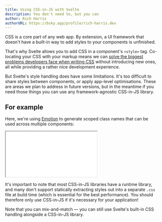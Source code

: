 ```yaml
---
title: Using CSS-in-JS with Svelte
description: You don't need to, but you can
author: Rich Harris
authorURL: https://bsky.app/profile/rich-harris.dev
---
```


CSS is a core part of any web app. By extension, a UI framework that doesn't have a built-in way to add styles to your components is unfinished.

That's why Svelte allows you to add CSS in a component's `<style>` tag. Co-locating your CSS with your markup means we can [solve the biggest problems developers face when writing CSS](/blog/the-zen-of-just-writing-css) without introducing new ones, all while providing a rather nice development experience.

But Svelte's style handling does have some limitations. It's too difficult to share styles between components, or apply app-level optimisations. These are areas we plan to address in future versions, but in the meantime if you need those things you can use any framework-agnostic CSS-in-JS library.

## For example

Here, we're using [Emotion](https://emotion.sh) to generate scoped class names that can be used across multiple components:

<div class="max">
	<iframe
		title="Aphrodite example"
		src="/repl/embed?example=blog-svelte-css-in-js"
		scrolling="no"
	></iframe>
</div>

It's important to note that most CSS-in-JS libraries have a runtime library, and many don't support statically extracting styles out into a separate <code>.css</code> file at build time (which is essential for the best performance). You should therefore only use CSS-in-JS if it's necessary for your application!

Note that you can mix-and-match — you can still use Svelte's built-in CSS handling alongside a CSS-in-JS library.
